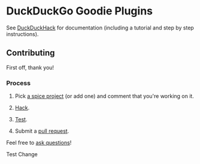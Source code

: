 DuckDuckGo Goodie Plugins
=================================

See [DuckDuckHack](http://duckduckhack.com/) for documentation (including a tutorial and step by step instructions).


Contributing
------------

First off, thank you!


### Process

1) Pick [a spice project](https://duckduckhack.uservoice.com/forums/5168-instant-answer-plugin-ideas-for-duckduckgo/category/41838-spice) (or add one) and comment that you're working on it.

2) [Hack](http://duckduckhack.com/#plugin-tutorial).

3) [Test](http://duckduckhack.com/#testing-triggers).

4) Submit a [pull request](http://help.github.com/send-pull-requests/).

Feel free to [ask questions](http://duckduckhack.com/#faq)!


Test Change